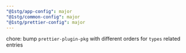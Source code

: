 ```yaml
---
"@1stg/app-config": major
"@1stg/common-config": major
"@1stg/prettier-config": major
---
```


chore: bump `prettier-plugin-pkg` with different orders for `types` related entries
